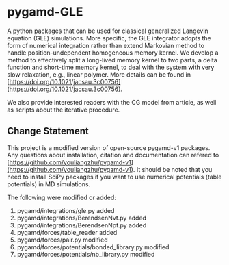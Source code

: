 # pygamd-GLE
A python packages that can be used for classical generalized Langevin equation (GLE) simulations.
More specific, the GLE integrator adopts the form of numerical integration rather than extend Markovian method to handle 
position-undependent homogeneous memory kernel. We develop a method to effectively split a long-lived memory kernel to two parts, a delta function 
and short-time memory kernel, to deal with the system with very slow relaxation, e.g., linear polymer. More details can be found in [https://doi.org/10.1021/jacsau.3c00756](https://doi.org/10.1021/jacsau.3c00756).

We also provide interested readers with the CG model from article, as well as scripts about the iterative procedure.

## Change Statement
This project is a modified version of open-source pygamd-v1 packages. Any questions about installation, citation and documentation can refered to [https://github.com/youliangzhu/pygamd-v1](https://github.com/youliangzhu/pygamd-v1).
It should be noted that you need to install SciPy packages if you want to use numerical potentials (table potentials) in MD simulations.

The following were modified or added:

1. pygamd/integrations/gle.py added
2. pygamd/integrations/BerendsenNvt.py added
3. pygamd/integrations/BerendsenNpt.py added
4. pygamd/forces/table_reader added
5. pygamd/forces/pair.py modified
6. pygamd/forces/potentials/bonded_library.py modified
7. pygamd/forces/potentials/nb_library.py modified
